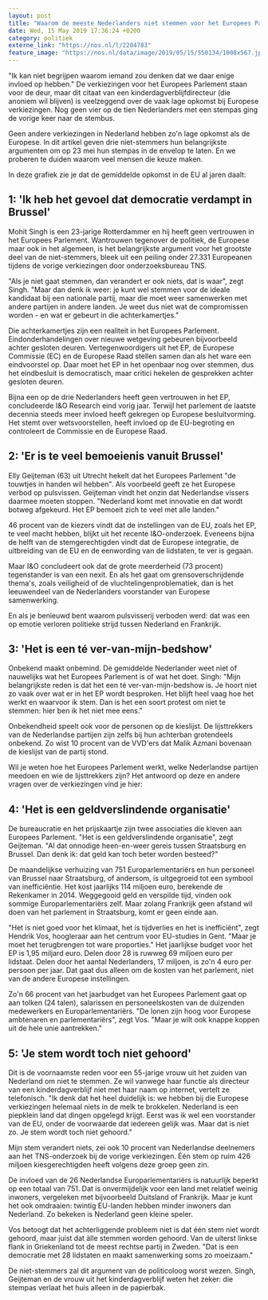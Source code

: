 ```yaml
---
layout: post
title: "Waarom de meeste Nederlanders niet stemmen voor het Europees Parlement"
date: Wed, 15 May 2019 17:36:24 +0200
category: politiek
externe_link: "https://nos.nl/l/2284783"
feature_image: "https://nos.nl/data/image/2019/05/15/550134/1008x567.jpg"
---
```


<p>"Ik kan niet begrijpen waarom iemand zou denken dat we daar enige invloed op hebben." De verkiezingen voor het Europees Parlement staan voor de deur, maar dit citaat van een kinderdagverblijfdirecteur (die anoniem wil blijven) is veelzeggend over de vaak lage opkomst bij Europese verkiezingen. Nog geen vier op de tien Nederlanders met een stempas ging de vorige keer naar de stembus.</p>
<p>Geen andere verkiezingen in Nederland hebben zo'n lage opkomst als de Europese. In dit artikel geven drie niet-stemmers hun belangrijkste argumenten om op 23 mei hun stempas in de envelop te laten. En we proberen te duiden waarom veel mensen die keuze maken.</p>
<p>In deze grafiek zie je dat de gemiddelde opkomst in de EU al jaren daalt:</p>
<h2>1: 'Ik heb het gevoel dat democratie verdampt in Brussel'</h2>
<p>Mohit Singh is een 23-jarige Rotterdammer en hij heeft geen vertrouwen in het Europees Parlement. Wantrouwen tegenover de politiek, de Europese maar ook in het algemeen, is het belangrijkste argument voor het grootste deel van de niet-stemmers, bleek uit een peiling onder 27.331 Europeanen tijdens de vorige verkiezingen door onderzoeksbureau TNS.</p>
<p>"Als je niet gaat stemmen, dan verandert er ook niets, dat is waar", zegt Singh. "Maar dan denk ik weer: je kunt wel stemmen voor de ideale kandidaat bij een nationale partij, maar die moet weer samenwerken met andere partijen in andere landen. Je weet dus niet wat de compromissen worden - en wat er gebeurt in die achterkamertjes."</p>
<p>Die achterkamertjes zijn een realiteit in het Europees Parlement. Eindonderhandelingen over nieuwe wetgeving gebeuren bijvoorbeeld achter gesloten deuren. Vertegenwoordigers uit het EP, de Europese Commissie (EC) en de Europese Raad stellen samen dan als het ware een eindvoorstel op. Daar moet het EP in het openbaar nog over stemmen, dus het eindbesluit is democratisch, maar critici hekelen de gesprekken achter gesloten deuren.</p>
<p>Bijna een op de drie Nederlanders heeft geen vertrouwen in het EP, concludeerde I&amp;O Research eind vorig jaar. Terwijl het parlement de laatste decennia steeds meer invloed heeft gekregen op Europese besluitvorming. Het stemt over wetsvoorstellen, heeft invloed op de EU-begroting en controleert de Commissie en de Europese Raad.</p>
<h2>2: 'Er is te veel bemoeienis vanuit Brussel'</h2>
<p>Elly Geijteman (63) uit Utrecht hekelt dat het Europees Parlement "de touwtjes in handen wil hebben". Als voorbeeld geeft ze het Europese verbod op pulsvissen. Geijteman vindt het onzin dat Nederlandse vissers daarmee moeten stoppen. "Nederland komt met innovatie en dat wordt botweg afgekeurd. Het EP bemoeit zich te veel met alle landen."</p>
<p>46 procent van de kiezers vindt dat de instellingen van de EU, zoals het EP, te veel macht hebben, blijkt uit het recente I&amp;O-onderzoek. Eveneens bijna de helft van de stemgerechtigden vindt dat de Europese integratie, de uitbreiding van de EU en de eenwording van de lidstaten, te ver is gegaan.</p>
<p>Maar I&amp;O concludeert ook dat de grote meerderheid (73 procent) tegenstander is van een nexit. En als het gaat om grensoverschrijdende thema's, zoals veiligheid of de vluchtelingenproblematiek, dan is het leeuwendeel van de Nederlanders voorstander van Europese samenwerking.</p>
<p>En als je benieuwd bent waarom pulsvisserij verboden werd: dat was een op emotie verloren politieke strijd tussen Nederland en Frankrijk.</p>
<h2>3: 'Het is een té ver-van-mijn-bedshow'</h2>
<p>Onbekend maakt onbemind. De gemiddelde Nederlander weet niet of nauwelijks wat het Europees Parlement is of wat het doet. Singh: "Mijn belangrijkste reden is dat het een té ver-van-mijn-bedshow is. Je hoort niet zo vaak over wat er in het EP wordt besproken. Het blijft heel vaag hoe het werkt en waarvoor ik stem. Dan is het een soort protest om niet te stemmen: hier ben ik het niet mee eens."</p>
<p>Onbekendheid speelt ook voor de personen op de kieslijst. De lijsttrekkers van de Nederlandse partijen zijn zelfs bij hun achterban grotendeels onbekend. Zo wist 10 procent van de VVD'ers dat Malik Azmani bovenaan de kieslijst van de partij stond.</p>
<p>Wil je weten hoe het Europees Parlement werkt, welke Nederlandse partijen meedoen en wie de lijsttrekkers zijn? Het antwoord op deze en andere vragen over de verkiezingen vind je hier:</p>
<h2>4: 'Het is een geldverslindende organisatie'</h2>
<p>De bureaucratie en het prijskaartje zijn twee associaties die kleven aan Europees Parlement. "Het is een geldverslindende organisatie", zegt Geijteman. "Al dat onnodige heen-en-weer gereis tussen Straatsburg en Brussel. Dan denk ik: dat geld kan toch beter worden besteed?"</p>
<p>De maandelijkse verhuizing van 751 Europarlementariërs en hun personeel van Brussel naar Straatsburg, of andersom, is uitgegroeid tot een symbool van inefficiëntie. Het kost jaarlijks 114 miljoen euro, berekende de Rekenkamer in 2014. Weggegooid geld en verspilde tijd, vinden ook sommige Europarlementariërs zelf. Maar zolang Frankrijk geen afstand wil doen van het parlement in Straatsburg, komt er geen einde aan.</p>
<p>"Het is niet goed voor het klimaat, het is tijdverlies en het is inefficiënt", zegt Hendrik Vos, hoogleraar aan het centrum voor EU-studies in Gent. "Maar je moet het terugbrengen tot ware proporties." Het jaarlijkse budget voor het EP is 1,95 miljard euro. Delen door 28 is ruwweg 69 miljoen euro per lidstaat. Delen door het aantal Nederlanders, 17 miljoen, is zo'n 4 euro per persoon per jaar. Dat gaat dus alleen om de kosten van het parlement, niet van de andere Europese instellingen.</p>
<p>Zo'n 66 procent van het jaarbudget van het Europees Parlement gaat op aan tolken (24 talen), salarissen en personeelskosten van de duizenden medewerkers en Europarlementariërs. "De lonen zijn hoog voor Europese ambtenaren en parlementariërs", zegt Vos. "Maar je wilt ook knappe koppen uit de hele unie aantrekken."</p>
<h2>5: 'Je stem wordt toch niet gehoord'</h2>
<p>Dit is de voornaamste reden voor een 55-jarige vrouw uit het zuiden van Nederland om niet te stemmen. Ze wil vanwege haar functie als directeur van een kinderdagverblijf niet met haar naam op internet, vertelt ze telefonisch. "Ik denk dat het heel duidelijk is: we hebben bij die Europese verkiezingen helemaal niets in de melk te brokkelen. Nederland is een piepklein land dat dingen opgelegd krijgt. Eerst was ik wel een voorstander van de EU, onder de voorwaarde dat iedereen gelijk was. Maar dat is niet zo. Je stem wordt toch niet gehoord."</p>
<p>Mijn stem verandert niets, zei ook 10 procent van Nederlandse deelnemers aan het TNS-onderzoek bij de vorige verkiezingen. Één stem op ruim 426 miljoen kiesgerechtigden heeft volgens deze groep geen zin.</p>
<p>De invloed van de 26 Nederlandse Europarlementariërs is natuurlijk beperkt op een totaal van 751. Dat is onvermijdelijk voor een land met relatief weinig inwoners, vergeleken met bijvoorbeeld Duitsland of Frankrijk. Maar je kunt het ook omdraaien: twintig EU-landen hebben minder inwoners dan Nederland. Zo bekeken is Nederland geen kleine speler.</p>
<p>Vos betoogt dat het achterliggende probleem niet is dat één stem niet wordt gehoord, maar juist dat àlle stemmen worden gehoord. Van de uiterst linkse flank in Griekenland tot de meest rechtse partij in Zweden. "Dat is een democratie met 28 lidstaten en maakt samenwerking soms zo moeizaam."</p>
<p>De niet-stemmers zal dit argument van de politicoloog worst wezen. Singh, Geijteman en de vrouw uit het kinderdagverblijf weten het zeker: die stempas verlaat het huis alleen in de papierbak.</p>
